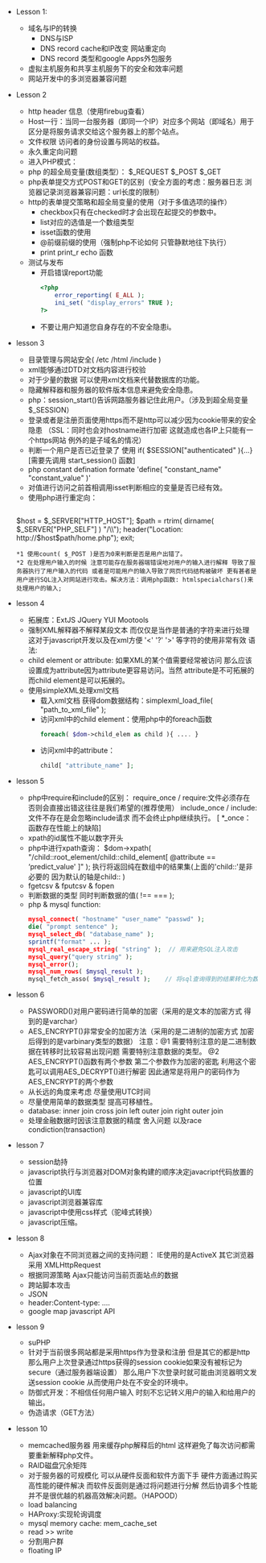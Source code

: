 + Lesson 1:
    * 域名与IP的转换
        + DNS与ISP
        + DNS record cache和IP改变 网站重定向
        + DNS record 类型和google Apps外包服务
	* 虚拟主机服务和共享主机服务下的安全和效率问题
    * 网站开发中的多浏览器兼容问题

+ Lesson 2
    * http header 信息（使用firebug查看）
	* Host一行：当同一台服务器（即同一个IP）对应多个网站（即域名）用于区分是将服务请求交给这个服务器上的那个站点。
	* 文件权限 访问者的身份设置与网站的权益。
	* 永久重定向问题
	* 进入PHP模式：<?php ... ?>
    * php 的超全局变量(数组类型）： $_REQUEST  $_POST $_GET
    * php表单提交方式POST和GET的区别（安全方面的考虑：服务器日志 浏览器记录浏览器兼容问题：url长度的限制）
	* http的表单提交策略和超全局变量的使用（对于多值选项的操作）
        + checkbox只有在checked时才会出现在起提交的参数中。
        + list对应的选值是一个数组类型
        + isset函数的使用
        + @前缀前缀的使用（强制php不论如何 只管静默地往下执行）
        + print print_r echo 函数
	* 测试与发布
        + 开启错误report功能
			```php
            <?php 
                error_reporting( E_ALL );
                ini_set( "display_errors" TRUE );
            ?>
			```
        + 不要让用户知道您自身存在的不安全隐患i。

+ lesson 3
    * 目录管理与网站安全( /etc /html /include )
    * xml能够通过DTD对文档内容进行校验
    * 对于少量的数据 可以使用xml文档来代替数据库的功能。
	* 隐藏解释器和服务器的软件版本信息来避免安全隐患。
	* php：session_start()告诉网路服务器记住此用户。（涉及到超全局变量 $_SESSION）
	* 登录或者是注册页面使用https而不是http可以减少因为cookie带来的安全隐患
        （SSL：同时也会对hostname进行加密 这就造成也各IP上只能有一个https网站 例外的是子域名的情况）
    * 判断一个用户是否已近登录了 使用 if( $SESSION["authenticated" ){...} [需要先调用 start_session() 函数]
    * php constant defination formate 'define( "constant_name" "constant_value" )'
    * 对值进行访问之前首相调用isset判断相应的变量是否已经有效。
	* 使用php进行重定向：
        ```php
	$host = $_SERVER["HTTP_HOST"];
        $path = rtrim( dirname( $_SERVER["PHP_SELF"] ) "/\\");
        header("Location: http://$host$path/home.php");
        exit;
	```
	*1 使用count( $_POST )是否为0来判断是否是用户出错了。
	*2 在处理用户输入的时候 注意可能存在服务器端错误地对用户的输入进行解释 导致了服务器执行了用户输入的代码 或者是可能用户的输入导致了网页代码结构被破坏 更有甚者是用户进行SQL注入对网站进行攻击。解决方法：调用php函数: htmlspecialchars()来处理用户的输入;

+ lesson 4
    * 拓展库：ExtJS JQuery YUI Mootools
    * 强制XML解释器不解释某段文本 而仅仅是当作是普通的字符来进行处理 这对于javascript开发以及在xml方便 '<' '?' '>' 等字符的使用非常有效
        语法: <![CDATA[ ... ]]>
    * child element or attribute: 如果XML的某个值需要经常被访问 那么应该设置成为attribute因为attribute更容易访问。当然 attribute是不可拓展的 而child element是可以拓展的。
	* 使用simpleXML处理xml文档
        + 载入xml文档 获得dom数据结构：simplexml_load_file( "path_to_xml_file" );
		+ 访问xml中的child element：使用php中的foreach函数
			```php
            foreach( $dom->child_elem as child ){ .... }
			```
        + 访问xml中的attribute：
			```php
            child[ "attribute_name" ];
			```

+ lesson 5
    * php中require和include的区别：
        require_once / require:文件必须存在 否则会直接出错这往往是我们希望的(推荐使用）
        include_once / include:文件不存在是会忽略include请求 而不会终止php继续执行。
        [ *_once：函数存在性能上的缺陷]
    * xpath的id属性不能以数字开头
	* php中进行xpath查询：
        $dom->xpath( "/child::root_element/child::child_element[ @attribute == ‘predict_value' ]" );
        执行将返回纯在数组中的结果集(上面的'child::'是非必要的 因为默认的轴是child:: )
    * fgetcsv & fputcsv & fopen
    * 判断数据的类型 同时判断数据的值( !== === );
    * php & mysql function:
		```php
        mysql_connect( "hostname" "user_name" "passwd" );
        die( "prompt sentence" );
        mysql_select_db( "database_name" );
        sprintf("format" ... );
        mysql_real_escape_string( "string" );  // 用来避免SQL注入攻击
        mysql_query("query string" );
        mysql_error();
        mysql_num_rows( $mysql_result );
        mysql_fetch_asso( $mysql_result );    // 将sql查询得到的结果转化为数组
		```
+ lesson 6
    * PASSWORD()对用户密码进行简单的加密（采用的是文本的加密方式 得到的是varchar）
	* AES_ENCRYPT()非常安全的加密方法（采用的是二进制的加密方式 加密后得到的是varbinary类型的数据）
        注意：@1 需要特别注意的是二进制数据在转移时比较容易出现问题 需要特别注意数据的类型。
              @2 AES_ENCRYPT()函数有两个参数 第二个参数作为加密的密匙 利用这个密匙可以调用AES_DECRYPT()进行解密 因此通常是将用户的密码作为AES_ENCRYPT的两个参数
	* 从长远的角度来考虑 尽量使用UTC时间
    * 尽量使用简单的数据类型 提高可移植性。
	* database: inner join cross join left outer join right outer join
    * 处理金融数据时因该注意数据的精度 舍入问题 以及race condiction(transaction)

+ lesson 7
    * session劫持
	* javascript执行与浏览器对DOM对象构建的顺序决定javacript代码放置的位置
    * javascript的UI库
	* javascript浏览器兼容库
	* javascript中使用css样式（驼峰式转换）
	* javascript压缩。

+ lesson 8
    * Ajax对象在不同浏览器之间的支持问题：
        IE使用的是ActiveX 其它浏览器采用 XMLHttpRequest
	* 根据同源策略 Ajax只能访问当前页面站点的数据
	* 跨站脚本攻击
	*  JSON
	*  header:Content-type: ....
    * google map javascript API

+ lesson 9
    * suPHP
    * 针对于当前很多网站都是采用https作为登录和注册 但是其它的都是http 那么用户上次登录通过https获得的session cookie如果没有被标记为secure（通过服务器端设置） 那么用户下次登录时就可能由浏览器明文发送session cookie 从而使用户处在不安全的环境中。
	* 防御式开发：不相信任何用户输入 时刻不忘记转义用户的输入和给用户的输出。
    * 伪造请求（GET方法）
    
+ lesson 10
    * memcached服务器 用来缓存php解释后的html 这样避免了每次访问都需要重新解释php文件。
	* RAID磁盘冗余矩阵
	* 对于服务器的可规模化 可以从硬件反面和软件方面下手 硬件方面通过购买高性能的硬件解决 而软件反面则是通过将问题进行分解 然后协调多个性能并不是很优越的机器高效解决问题。（HAPOOD）
	* load balancing
    * HAProxy:实现轮询调度
	* mysql memory cache: mem_cache_set
    * read >> write
    * 分割用户群
	* floating IP


